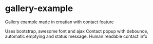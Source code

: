 # gallery-example
Gallery example made in croatian with contact feature

Uses bootstrap, awesome font and ajax
Contact popup with debounce, automatic emptying and status message.
Human readable contact info
